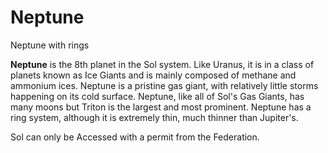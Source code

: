 # Neptune
Neptune with rings
 		 	 

**Neptune** is the 8th planet in the Sol system. Like Uranus, it is in a class of planets known as Ice Giants and is mainly composed of methane and ammonium ices. Neptune is a pristine gas giant, with relatively little storms happening on its cold surface. Neptune, like all of Sol's Gas Giants, has many moons but Triton is the largest and most prominent. Neptune has a ring system, although it is extremely thin, much thinner than Jupiter's.

Sol can only be Accessed with a permit from the Federation.
